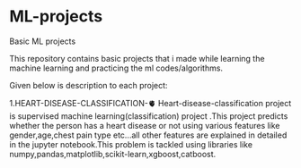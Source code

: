 # ML-projects
Basic ML projects


This repository contains basic projects that i made while learning the machine learning and practicing the ml codes/algorithms.

Given below is description to each project:

1.HEART-DISEASE-CLASSIFICATION-🫀
Heart-disease-classification project is supervised machine learning(classification) project .This project predicts whether the person has a heart disease or not using various features like gender,age,chest pain type etc...all other features are explained in detailed in the jupyter notebook.This problem is tackled using libraries like numpy,pandas,matplotlib,scikit-learn,xgboost,catboost.
